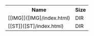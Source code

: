 <table>
<tr><th>Name</th><th>Size</th></tr>
<tr><td>
[[IMG]]([IMG]/index.html)
</td><td>DIR</td></tr>
<tr><td>
[[ST]]([ST]/index.html)
</td><td>DIR</td></tr>
</table>
